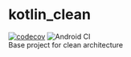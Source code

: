 # kotlin_clean
[![codecov](https://codecov.io/gh/PabloMGrela/kotlin_clean/branch/master/graph/badge.svg)](https://codecov.io/gh/PabloMGrela/kotlin_clean)
![Android CI](https://github.com/PabloMGrela/kotlin_clean/workflows/Android%20CI/badge.svg)  
Base project for clean architecture
